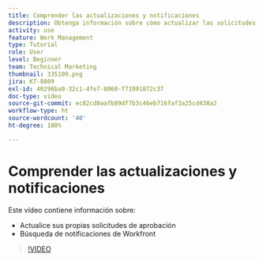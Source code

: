 ```yaml
---
title: Comprender las actualizaciones y notificaciones
description: Obtenga información sobre cómo actualizar las solicitudes de aprobación y encontrar las notificaciones en Workfront.
activity: use
feature: Work Management
type: Tutorial
role: User
level: Beginner
team: Technical Marketing
thumbnail: 335109.png
jira: KT-8809
exl-id: 40296ba0-32c1-4fe7-8060-f71991872c37
doc-type: video
source-git-commit: ec82cd0aafb89df7b3c46eb716faf3a25cd438a2
workflow-type: ht
source-wordcount: '40'
ht-degree: 100%

---
```


# Comprender las actualizaciones y notificaciones

Este vídeo contiene información sobre:

* Actualice sus propias solicitudes de aprobación
* Búsqueda de notificaciones de Workfront

>[!VIDEO](https://video.tv.adobe.com/v/335109/?quality=12&learn=on)

<!---
learn more URLS
Tag others on updates
Update work
--->
